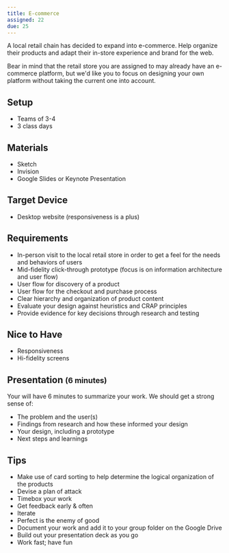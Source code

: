 ```yaml
---
title: E-commerce
assigned: 22
due: 25
---
```



A local retail chain has decided to expand into e-commerce. Help organize their products and adapt their in-store experience and brand for the web.

Bear in mind that the retail store you are assigned to may already have an e-commerce platform, but we'd like you to focus on designing your own platform without taking the current one into account.


Setup
-----

- Teams of 3-4
- 3 class days


Materials
---------

- Sketch
- Invision
- Google Slides or Keynote Presentation


Target Device
-------------

- Desktop website (responsiveness is a plus)


Requirements
------------

- In-person visit to the local retail store in order to get a feel for the needs and behaviors of users
- Mid-fidelity click-through prototype (focus is on information architecture and user flow)  
- User flow for discovery of a product
- User flow for the checkout and purchase process
- Clear hierarchy and organization of product content
- Evaluate your design against heuristics and CRAP principles
- Provide evidence for key decisions through research and testing


Nice to Have
--------

- Responsiveness
- Hi-fidelity screens


Presentation <small>(6 minutes)</small>
---------------------------

Your will have 6 minutes to summarize your work. We should get a strong sense of:

- The problem and the user(s)
- Findings from research and how these informed your design
- Your design, including a prototype
- Next steps and learnings


Tips
----

- Make use of card sorting to help determine the logical organization of the products
- Devise a plan of attack
- Timebox your work
- Get feedback early & often
- Iterate
- Perfect is the enemy of good
- Document your work and add it to your group folder on the Google Drive
- Build out your presentation deck as you go
- Work fast; have fun
